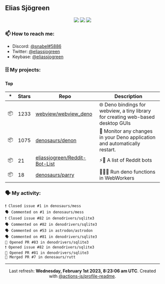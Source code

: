 ## Elias Sjögreen

<p align="center">
  <img src="https://img.shields.io/badge/🎂-dec. 2003-success" />
  <img src="https://img.shields.io/badge/🌎-Stockholm-informational" />
  <img src="https://img.shields.io/badge/👦-He/Him-informational" />
</p>

### 📫 How to reach me:

- Discord: [@snabel#5886](https://discord.com/users/267978757799673866)
- Twitter: [@eliassjogreen](https://twitter.com/eliassjogreen)
- Keybase: [@eliassjogreen](https://keybase.io/eliassjogreen)

### 🗄 My projects:

#### Top
|*|Stars|Repo|Description|
|---|---|---|---|
| 📦 | 1233 | [webview/webview_deno](https://github.com/webview/webview_deno) | 🌐 Deno bindings for webview, a tiny library for creating web-based desktop GUIs |
| 📦 | 1075 | [denosaurs/denon](https://github.com/denosaurs/denon) | 👀 Monitor any changes in your Deno application and automatically restart. |
| 📦 | 21 | [eliassjogreen/Reddit-Bot-List](https://github.com/eliassjogreen/Reddit-Bot-List) | ⚡️🤖 A list of Reddit bots |
| 📦 | 18 | [denosaurs/parry](https://github.com/denosaurs/parry) | 👷🏽‍♂️ Run deno functions in WebWorkers |

### 🗣 My activity:

```
❗️ Closed issue #1 in denosaurs/mess
🗣 Commented on #1 in denosaurs/mess
❗️ Closed issue #82 in denodrivers/sqlite3
🗣 Commented on #82 in denodrivers/sqlite3
🗣 Commented on #53 in astrodon/astrodon
🗣 Commented on #81 in denodrivers/sqlite3
💪 Opened PR #83 in denodrivers/sqlite3
❗️ Opened issue #82 in denodrivers/sqlite3
💪 Opened PR #81 in denodrivers/sqlite3
🎉 Merged PR #7 in denosaurs/rutt
```

------------
<p align="center">Last refresh: <b>Wednesday, February 1st 2023, 8:23:06 am UTC</b>. Created with <a href=https://github.com/marketplace/actions/profile-readme>@actions-js/profile-readme</a>.</p>

